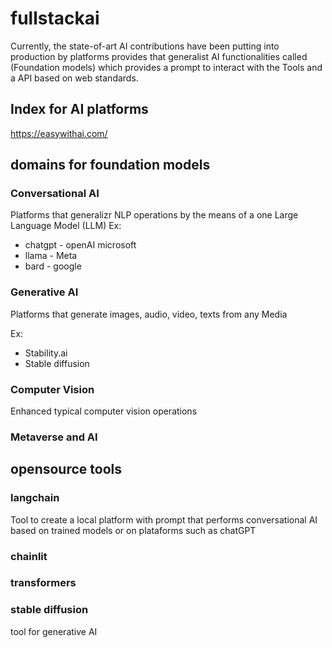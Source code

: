 # fullstackai

Currently, the state-of-art AI contributions have been putting into production by platforms provides that generalist AI functionalities called (Foundation models) which provides a prompt to interact with the Tools and a API based on web standards.
 
## Index for AI platforms
https://easywithai.com/

## domains for foundation models

### Conversational AI

Platforms that generalizr NLP operations by the means of a one Large Language Model (LLM)
Ex:

* chatgpt - openAI microsoft
* llama - Meta
* bard - google

### Generative AI

Platforms that generate images, audio, video, texts from any Media

Ex:
* Stability.ai
* Stable diffusion

### Computer Vision

Enhanced typical computer vision operations

### Metaverse and AI


## opensource tools

### langchain

Tool to create a local platform with prompt that performs conversational AI based on trained models or on plataforms such as chatGPT

### chainlit

### transformers

### stable diffusion

tool for generative AI
